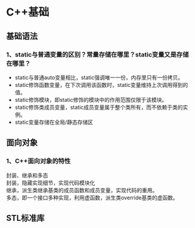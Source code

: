 # C++基础

## 基础语法
### 1、static与普通变量的区别？常量存储在哪里？static变量又是存储在哪里？
* static与普通auto变量相比，static强调唯一一份，内存里只有一份拷贝。  
* static修饰函数变量，在下次调用该函数时，static变量维持上次调用得到的值。  
* static修饰模块，即static修饰的模块中的作用范围仅限于该模块。  
* static修饰类成员变量，static成员变量属于整个类所有，而不依赖于类的实例。  
* static变量存储在全局/静态存储区

## 面向对象
### 1、C++面向对象的特性
封装、继承和多态  
封装，隐藏实现细节，实现代码模块化  
继承，派生类继承基类的成员函数和成员变量，实现代码的重用。  
多态，即一个接口多种实现，利用虚函数，派生类override基类的虚函数。  

## STL标准库
